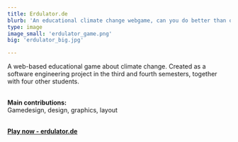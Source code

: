 ```yaml
---
title: Erdulator.de
blurb: 'An educational climate change webgame, can you do better than our leaders?'
type: image
image_small: 'erdulator_game.png'
big: 'erdulator_big.jpg'

---
```


A web-based educational game about climate change. Created as a software engineering project in the third and fourth semesters, together with four other students.<br /><br />

**Main contributions:** <br />Gamedesign, design, graphics, layout<br /><br />

[**Play now - erdulator.de**](https://erdulator.de/)